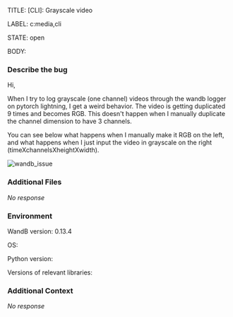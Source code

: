 TITLE:
[CLI]: Grayscale video

LABEL:
c:media,cli

STATE:
open

BODY:
### Describe the bug

Hi,

When I try to log grayscale (one channel) videos through the wandb logger on pytorch lightning, I get a weird behavior. The video is getting duplicated 9 times and becomes RGB. This doesn't happen when I manually duplicate the channel dimension to have 3 channels. 

You can see below what happens when I manually make it RGB on the left, and what happens when I just input the video in grayscale on the right (timeXchannelsXheightXwidth).

![wandb_issue](https://user-images.githubusercontent.com/47786928/207368334-90a09357-3392-4c86-84d1-c0d31627a172.png)



### Additional Files

_No response_

### Environment

WandB version: 0.13.4

OS:

Python version:

Versions of relevant libraries:


### Additional Context

_No response_

